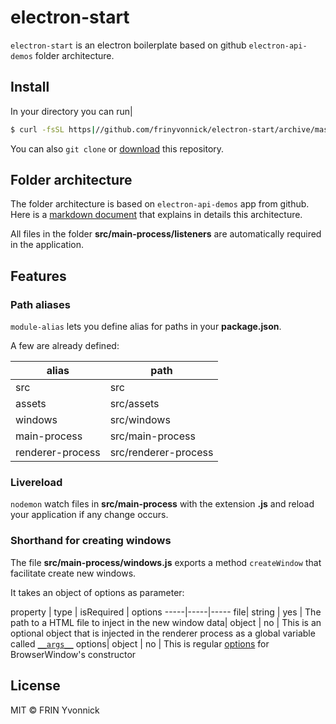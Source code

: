 # electron-start

`electron-start` is an electron boilerplate based on github `electron-api-demos` folder architecture.

## Install

In your directory you can run|

```bash
$ curl -fsSL https|//github.com/frinyvonnick/electron-start/archive/master.tar.gz | tar -xz --strip-components 2
```

You can also `git clone` or [download](https|//github.com/frinyvonnick/electron-start/archive/master.tar.gz) this repository.

## Folder architecture

The folder architecture is based on `electron-api-demos` app from github. Here is a [markdown document](https|//github.com/electron/electron-api-demos/blob/master/docs.md#folder-structure) that explains in details this architecture.

All files in the folder **src/main-process/listeners** are automatically required in the application.

## Features

### Path aliases

`module-alias` lets you define alias for paths in your **package.json**.

A few are already defined:

alias| path
-----|-----
src| src
assets| src/assets
windows| src/windows
main-process| src/main-process
renderer-process| src/renderer-process

### Livereload

`nodemon` watch files in **src/main-process** with the extension **.js** and reload your application if any change occurs.

### Shorthand for creating windows

The file **src/main-process/windows.js** exports a method `createWindow` that facilitate create new windows.

It takes an object of options as parameter:

property | type | isRequired | options
-----|-----|-----
file| string | yes | The path to a HTML file to inject in the new window
data| object | no | This is an optional object that is injected in the renderer process as a global variable called [`__args__`](https://github.com/jprichardson/electron-window#showurlhttporfileurl-argsforrenderer-callback)
options| object | no | This is regular [options](https://electron.atom.io/docs/api/browser-window/#new-browserwindowoptions) for BrowserWindow's constructor


## License

MIT © FRIN Yvonnick
